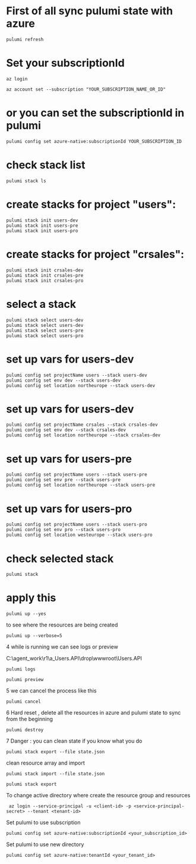 # First of all sync pulumi state with azure
```
pulumi refresh
```


# Set your subscriptionId
```
az login

az account set --subscription "YOUR_SUBSCRIPTION_NAME_OR_ID"
```

# or you can set the subscriptionId in pulumi
```
pulumi config set azure-native:subscriptionId YOUR_SUBSCRIPTION_ID
```

# check stack list
```
pulumi stack ls
```

# create stacks for project "users":
```
pulumi stack init users-dev
pulumi stack init users-pre
pulumi stack init users-pro
```

# create stacks for project "crsales":
```
pulumi stack init crsales-dev
pulumi stack init crsales-pre
pulumi stack init crsales-pro
```

# select a stack
```
pulumi stack select users-dev
pulumi stack select users-dev
pulumi stack select users-pre
pulumi stack select users-pro
```

# set up vars for users-dev
```
pulumi config set projectName users --stack users-dev
pulumi config set env dev --stack users-dev
pulumi config set location northeurope --stack users-dev
```

# set up vars for users-dev
```
pulumi config set projectName crsales --stack crsales-dev
pulumi config set env dev --stack crsales-dev
pulumi config set location northeurope --stack crsales-dev
```

# set up vars for users-pre
```
pulumi config set projectName users --stack users-pre
pulumi config set env pre --stack users-pre
pulumi config set location northeurope --stack users-pre
```

# set up vars for users-pro
```
pulumi config set projectName users --stack users-pro
pulumi config set env pro --stack users-pro
pulumi config set location westeurope --stack users-pro
```

# check selected stack
```
pulumi stack
```

# apply this
```
pulumi up --yes
```

to see where the resources are being created
```
pulumi up --verbose=5
```

4 while is running we can see logs or preview

C:\agent\_work\r1\a\_Users.API\drop\wwwroot\Users.API
```
pulumi logs
```

```
pulumi preview
```

5 we can cancel the process like this

```
pulumi cancel
```

6 Hard reset , delete all the resources in azure and pulumi state to sync from the beginning

```
pulumi destroy
```

7 Danger : you can clean state if you know what you do
```
pulumi stack export --file state.json
```

clean resource array  and import

```
pulumi stack import --file state.json
```

```
pulumi stack export
```

To change active directory where create the resource group and resources
```
 az login --service-principal -u <client-id> -p <service-principal-secret> --tenant <tenant-id>
```

Set pulumi to use subscription
```
pulumi config set azure-native:subscriptionId <your_subscription_id>
```

Set pulumi to use new directory
```
pulumi config set azure-native:tenantId <your_tenant_id>
```